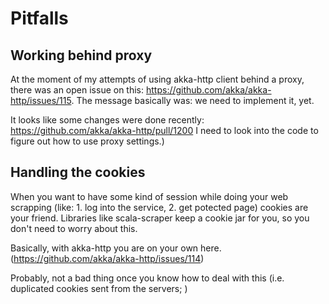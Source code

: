


# Pitfalls

## Working behind proxy
At the moment of my attempts of using akka-http client behind a proxy, there was an open issue on this: https://github.com/akka/akka-http/issues/115.
The message basically was: we need to implement it, yet.

It looks like some changes were done recently: https://github.com/akka/akka-http/pull/1200
I need to look into the code to figure out how to use proxy settings.)

## Handling the cookies
When you want to have some kind of session while doing your web scrapping (like: 1. log into the service, 2. get potected page) cookies are your friend.
Libraries like scala-scraper keep a cookie jar for you, so you don't need to worry about this.

Basically, with akka-http you are on your own here. (https://github.com/akka/akka-http/issues/114)

Probably, not a bad thing once you know how to deal with this (i.e. duplicated cookies sent from the servers; [](../src\test\scala\org\fbc\experiments\akkahttpfetch\actuators\WebFetcherTest.scala) )
